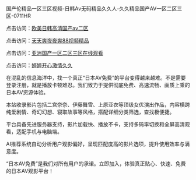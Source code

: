 国产伦精品一区三区视频-日韩Aⅴ无码精品久久人-久久精品国产AV一区二区三区-0711HR

点击访问：<a href="https://heiliaoxwd5i8.pages.dev">欧美日韩高清国产aⅴ二区</a>

点击访问：<a href="https://heiliaowzu4ur.pages.dev">天天爽夜夜爽88视频精品</a>

点击访问：<a href="https://heiliaowzu4ur.pages.dev">亚洲国产一区二区三区在线观看</a>

点击访问：<a href="https://heiliaowt0d7p.pages.dev">婷婷开心激情久久</a>



在混乱的信息海洋中，找一个真正“日本AV免费”的平台变得越来越难。不是需要登录注册，就是播放卡顿难忍。我们致力于提供彻底免费、高速流畅、画质上乘的日本AV资源体验。

本站收录影片包括二宫奈奈、伊藤舞雪、上原亚衣等顶级女优演出作品，内容横跨纯爱剧情、奇幻幻想、寝取故事等风格，搭配详细分类筛选，查找极便捷。

平台具备先进服务器支持，影片加载快、播放不卡，支持多码率切换和全屏高清观看，适配手机与电脑端。

AI推荐系统自动分析用户观影偏好，呈现匹配度高的影片选项，提升使用效率与满意度。

“日本AV免费”是我们对所有用户的承诺。立即加入，体验真正贴心、快速、免费的日本AV观影平台！

<span style="display:none;">[Canonical link](https://github.com/lk20250711/riben530)</span>

